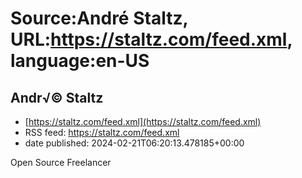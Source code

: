 # Source:André Staltz, URL:https://staltz.com/feed.xml, language:en-US

## Andr√© Staltz
 - [https://staltz.com/feed.xml](https://staltz.com/feed.xml)
 - RSS feed: https://staltz.com/feed.xml
 - date published: 2024-02-21T06:20:13.478185+00:00

Open Source Freelancer


